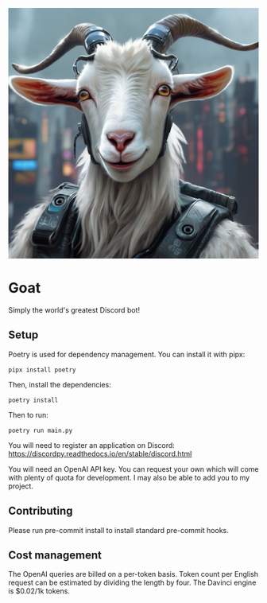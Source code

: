 ![goat](goat.png)

# Goat

Simply the world's greatest Discord bot!

## Setup

Poetry is used for dependency management. You can install it with pipx:

    pipx install poetry

Then, install the dependencies:

    poetry install

Then to run:

    poetry run main.py

You will need to register an application on Discord:
https://discordpy.readthedocs.io/en/stable/discord.html

You will need an OpenAI API key. You can request your own which will come with plenty of quota for development. I may also be able to add you to my project.

## Contributing

Please run pre-commit install to install standard pre-commit hooks.

## Cost management
The OpenAI queries are billed on a per-token basis. Token count per English request can be estimated by dividing the length by four. The Davinci engine is $0.02/1k tokens.
